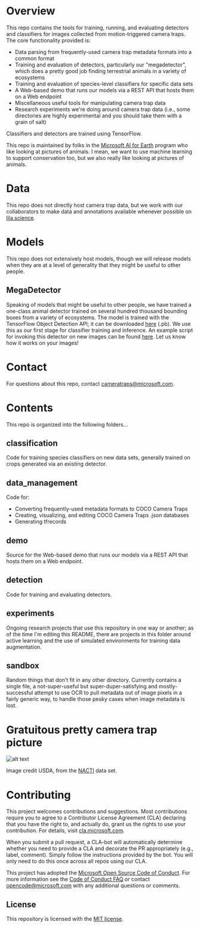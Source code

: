 # Overview

This repo contains the tools for training, running, and evaluating detectors and classifiers for images collected from motion-triggered camera traps.  The core functionality provided is:

- Data parsing from frequently-used camera trap metadata formats into a common format
- Training and evaluation of detectors, particularly our "megadetector", which does a pretty good job finding terrestrial animals in a variety of ecosystems
- Training and evaluation of species-level classifiers for specific data sets
- A Web-based demo that runs our models via a REST API that hosts them on a Web endpoint
- Miscellaneous useful tools for manipulating camera trap data
- Research experiments we're doing around camera trap data (i.e., some directories are highly experimental and you should take them with a grain of salt)

Classifiers and detectors are trained using TensorFlow.

This repo is maintained by folks in the [Microsoft AI for Earth](http://aka.ms/aiforearth) program who like looking at pictures of animals.  I mean, we want to use machine learning to support conservation too, but we also really like looking at pictures of animals.


# Data

This repo does not directly host camera trap data, but we work with our collaborators to make data and annotations available whenever possible on [lila.science](http://lila.science).


# Models

This repo does not extensively host models, though we will release models when they are at a level of generality that they might be useful to other people.  


## MegaDetector

Speaking of models that might be useful to other people, we have trained a one-class animal detector trained on several hundred thousand bounding boxes from a variety of ecosystems.  The model is trained with the TensorFlow Object Detection API; it can be downloaded [here](https://lilablobssc.blob.core.windows.net/models/camera_traps/megadetector/megadetector_v2.pb) (.pb).  We use this as our first stage for classifier training and inference.  An example script for invoking this detector on new images can be found [here](https://github.com/Microsoft/CameraTraps/blob/master/detection/run_tf_detector.py).  Let us know how it works on your images!


# Contact

For questions about this repo, contact [cameratraps@microsoft.com](mailto:cameratraps@microsoft.com).


# Contents

This repo is organized into the following folders...


## classification

Code for training species classifiers on new data sets, generally trained on crops generated via an existing detector.


## data_management

Code for:

- Converting frequently-used metadata formats to COCO Camera Traps
- Creating, visualizing, and  editing COCO Camera Traps .json databases
- Generating tfrecords

## demo

Source for the Web-based demo that runs our models via a REST API that hosts them on a Web endpoint.


## detection

Code for training and evaluating detectors.


## experiments

Ongoing research projects that use this repository in one way or another; as of the time I'm editing this README, there are projects in this folder around active learning and the use of simulated environments for training data augmentation.


## sandbox

Random things that don't fit in any other directory.  Currently contains a single file, a not-super-useful but super-duper-satisfying and mostly-successful attempt to use OCR to pull metadata out of image pixels in a fairly generic way, to handle those pesky cases when image metadata is lost.


# Gratuitous pretty camera trap picture

![alt text](http://lila.science/wp-content/uploads/2018/10/IMG_1881_web.jpg "Bird flying above water")

Image credit USDA, from the [NACTI](http://lila.science/datasets/nacti) data set.

# Contributing

This project welcomes contributions and suggestions.  Most contributions require you to agree to a
Contributor License Agreement (CLA) declaring that you have the right to, and actually do, grant us
the rights to use your contribution. For details, visit [cla.microsoft.com](https://cla.microsoft.com).

When you submit a pull request, a CLA-bot will automatically determine whether you need to provide
a CLA and decorate the PR appropriately (e.g., label, comment). Simply follow the instructions
provided by the bot. You will only need to do this once across all repos using our CLA.

This project has adopted the [Microsoft Open Source Code of Conduct](https://opensource.microsoft.com/codeofconduct/).
For more information see the [Code of Conduct FAQ](https://opensource.microsoft.com/codeofconduct/faq/) or
contact [opencode@microsoft.com](mailto:opencode@microsoft.com) with any additional questions or comments.

## License

This repository is licensed with the [MIT license](https://github.com/Microsoft/dotnet/blob/master/LICENSE).

